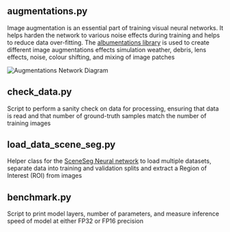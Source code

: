 ## augmentations.py
Image augmentation is an essential part of training visual neural networks. It helps harden the network to various noise effects during training and helps to reduce data over-fitting. The [albumentations library](https://albumentations.ai/) is used to create different image augmentations effects simulation weather, debris, lens effects, noise, colour shifting, and mixing of image patches

![Augmentations Network Diagram](../../Diagrams/Augmentations.jpg)

## check_data.py
Script to perform a sanity check on data for processing, ensuring that data is read and that number of ground-truth samples match the number of training images

## load_data_scene_seg.py
Helper class for the [SceneSeg Neural network](https://github.com/autowarefoundation/autoware.privately-owned-vehicles/tree/main/SceneSeg) to load multiple datasets, separate data into training and validation splits and extract a Region of Interest (ROI) from images

## benchmark.py
Script to print model layers, number of parameters, and measure inference speed of model at either FP32 or FP16 precision